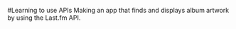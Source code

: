 #Learning to use APIs
Making an app that finds and displays album artwork by using the Last.fm API. 
